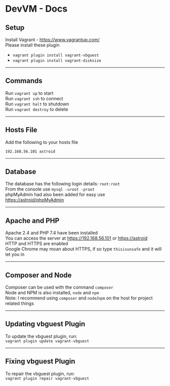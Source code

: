 # DevVM - Docs

## Setup

Install Vagrant - <https://www.vagrantup.com/>  
Please install these plugin

* `vagrant plugin install vagrant-vbguest`
* `vagrant plugin install vagrant-disksize`

---

## Commands

Run `vagrant up` to start  
Run `vagrant ssh` to connect  
Run `vagrant halt` to shutdown  
Run `vagrant destroy` to delete

---

## Hosts File

Add the following to your hosts file

```plaintext
192.168.56.101 astroid
```

---

## Database

The database has the following login details: `root:root`  
From the console use `mysql -uroot -proot`  
phpMyAdmin had also been added for easy use <https://astroid/phpMyAdmin>

---

## Apache and PHP

Apache 2.4 and PHP 7.4 have been installed  
You can access the server at <https://192.168.56.101> or <https://astroid>  
HTTP and HTTPS are enabled  
Google Chrome may moan about HTTPS, if so type `thisisunsafe` and it will let you in

---

## Composer and Node

Composer can be used with the command `composer`  
Node and NPM is also installed, `node` and `npm`  
Note: I recommend using `composer` and `node`/`npm` on the host for project related things

---

## Updating vbguest Plugin

To update the vbguest plugin, run:  
`vagrant plugin update vagrant-vbguest`

---

## Fixing vbguest Plugin

To repair the vbguest plugin, run:  
`vagrant plugin repair vagrant-vbguest`
